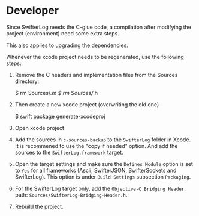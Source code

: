 # Developer

Since SwifterLog needs the C-glue code, a compilation after modifying the project (environment) need some extra steps.

This also applies to upgrading the dependencies. 

Whenever the xcode project needs to be regenerated, use the following steps:

1) Remove the C headers and implementation files from the Sources directory:

    $ rm Sources/*.m
    $ rm Sources/*.h

2) Then create a new xcode project (overwriting the old one)

    $ swift package generate-xcodeproj
    
3) Open xcode project

4) Add the sources in `c-sources-backup` to the `SwifterLog` folder in Xcode. It is recommened to use the "copy if needed" option. And add the sources to the `SwifterLog.framework` target.

5) Open the target settings and make sure the `Defines Module` option is set to `Yes` for all frameworks (Ascii, SwifterJSON, SwifterSockets and SwifterLog). This option is under `Build Settings` subsection `Packaging`.

6) For the SwifterLog target only, add the `Objective-C Bridging Header`, path: `Sources/SwifterLog-Bridging-Header.h`.

7) Rebuild the project.